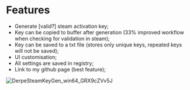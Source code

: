 # Features
- Generate [valid?] steam activation key;
- Key can be copied to buffer after generation (33% improved workflow when checking for validation in steam);
- Key can be saved to a txt file (stores only unique keys, repeated keys will not be saved);
- UI customisation;
- All settings are saved in registry;
- Link to my github page (best feature);

![DerpeSteamKeyGen_win64_GRX9cZVv5J](https://user-images.githubusercontent.com/29012318/192236587-b1b71d17-c489-4d62-9b3d-d2d72b67cca8.gif)

